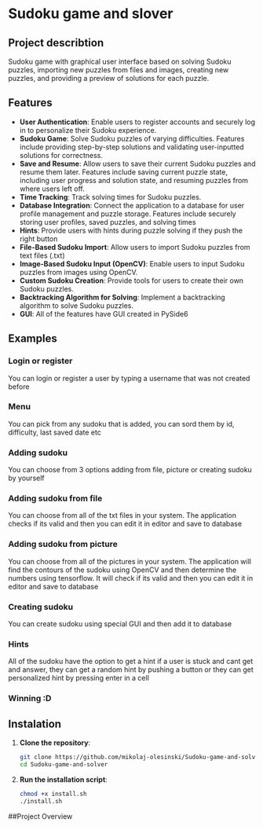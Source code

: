# Sudoku game and slover

## Project describtion

Sudoku game with graphical user interface based on solving Sudoku puzzles, importing new puzzles from files and images, creating new puzzles, and providing a preview of solutions for each puzzle.

## Features

- **User Authentication**: Enable users to register accounts and securely log in to personalize their Sudoku experience.
- **Sudoku Game**: Solve Sudoku puzzles of varying difficulties. Features include providing step-by-step solutions and validating user-inputted solutions for correctness.
- **Save and Resume**: Allow users to save their current Sudoku puzzles and resume them later. Features include saving current puzzle state, including user progress and solution state, and resuming puzzles from where users left off.
- **Time Tracking**: Track solving times for Sudoku puzzles.
- **Database Integration**: Connect the application to a database for user profile management and puzzle storage. Features include securely storing user profiles, saved puzzles, and solving times
- **Hints**: Provide users with hints during puzzle solving if they push the right button
- **File-Based Sudoku Import**: Allow users to import Sudoku puzzles from text files (.txt)
- **Image-Based Sudoku Input (OpenCV)**: Enable users to input Sudoku puzzles from images using OpenCV.
- **Custom Sudoku Creation**: Provide tools for users to create their own Sudoku puzzles.
- **Backtracking Algorithm for Solving**: Implement a backtracking algorithm to solve Sudoku puzzles.
- **GUI**: All of the features have GUI created in PySide6

## Examples

### Login or register

You can login or register a user by typing a username that was not created before

### Menu

You can pick from any sudoku that is added, you can sord them by id, difficulty, last saved date etc

### Adding sudoku

You can choose from 3 options adding from file, picture or creating sudoku by yourself

### Adding sudoku from file

You can choose from all of the txt files in your system. The application checks if its valid and then you can edit it in editor and save to database

### Adding sudoku from picture

You can choose from all of the pictures in your system. The application will find the contours of the sudoku using OpenCV and then determine the numbers using tensorflow. It will check if its valid and then you can edit it in editor and save to database

### Creating sudoku

You can create sudoku using special GUI and then add it to database

### Hints

All of the sudoku have the option to get a hint if a user is stuck and cant get and answer, they can get a random hint by pushing a button or they can get personalized hint by pressing enter in a cell

### Winning :D

## Instalation

1. **Clone the repository**:

   ```bash
   git clone https://github.com/mikolaj-olesinski/Sudoku-game-and-solver
   cd Sudoku-game-and-solver
   ```

2. **Run the installation script**:
   ```bash
   chmod +x install.sh
   ./install.sh
   ```

##Project Overview
